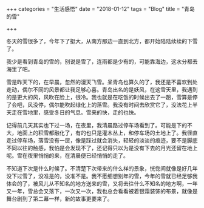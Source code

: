 +++
categories = "生活感悟"
date = "2018-01-12"
tags = "Blog"
title = "青岛的雪"

+++

冬天的雪很多了，今年下了挺大，从南方那边一直到北方，都开始陆陆续续的下雪了。
<!--more-->
我少是看到青岛的雪的，别说是雪了，连雨都是少有的，可能靠海边，这水分都去海里了吧。

雪是昨天下的，在早晨，忽然的漫天飞雪。呆青岛也算久的了，我还是不喜欢到处走动，偶尔不同的风景都让我足够心喜。青岛出名的是妖风，在这雪天里，我遇到的是更大的风，风吹在脸上，很冷。我也就是在吃饭的时候出去了一趟，雪算是停了会吧，风没停，偶尔能吹起绿化上的落雪。我没有时间去欣赏它了，没法花上半天走在雪地里，感受冬日的气息。雪来的快，走的也快。

记得前几天其实也下过一场，在夜里，我清晨路过停车场看到了。可能是下的不大，地面上的积雪都融化了，有的也只是灌木丛上，和停车场的土地上了。我径直走过停车场，落雪没有一层，像是踩过就会消失，轻轻的淡淡的痕迹，要不是脚底不同以往的触感，我怕是会发现不了，还记得只以为是没有下去的月光还留在地上呢。雪在夜里悄悄的来，在清晨便已经悄悄的走了。

不知道下次是什么时候了。不清楚下次带来的什么样的景象，恍惚间就像是好几年没下过雪了，没准是的，没准不是。我不愿细想别年的雪，今年的雪就已经足够我体会的了，被风儿从不知名的地方送来的雪，又将去往什么不知名的地方啊，一年又一年，雪总会又落下，一次又一次，我也总会看看被着银霜装饰的布景，就像是舞台剧到了第二幕一样，新的故事更要来了。